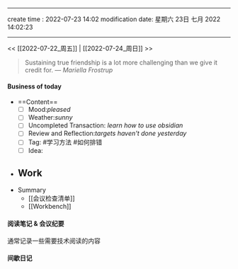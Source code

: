 
---
create time : 2022-07-23 14:02
modification date: 星期六 23日 七月 2022 14:02:23

---

<< [[2022-07-22_周五]] | [[2022-07-24_周日]] >>

> Sustaining true friendship is a lot more challenging than we give it credit for.
> — <cite>Mariella Frostrup</cite>

#### Business of today
-  ==Content==
	- [ ] Mood:*pleased*
	- [ ] Weather:*sunny*
	- [ ] Uncompleted Transaction: *learn how to use obsidian*
	- [ ] Review and Reflection:*targets haven't done yesterday*
	- [ ] Tag: #学习方法 #如何排错
	- [ ] Idea:
- Work
	- 
- Summary
	- [[会议检查清单]]
	- [[Workbench]]
	
#### 阅读笔记 & 会议纪要
通常记录一些需要技术阅读的内容

#### 间歇日记

